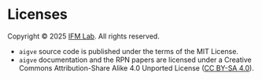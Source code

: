 # Licenses


Copyright © 2025 [IFM Lab](https://www.ifmlab.org/). All rights reserved.

* `aigve` source code is published under the terms of the MIT License. 
* `aigve` documentation and the RPN papers are licensed under a Creative Commons Attribution-Share Alike 4.0 Unported License ([CC BY-SA 4.0](https://creativecommons.org/licenses/by-sa/4.0/)). 